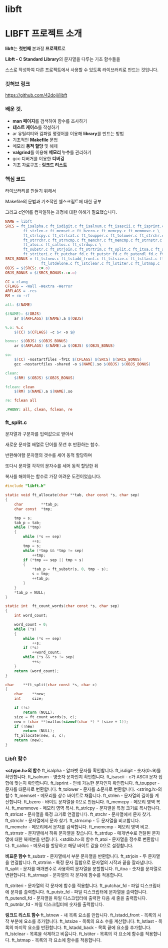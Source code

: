 # libft

# LIBFT 프로젝트 소개

**libft**는 **첫번째** 본과정 **프로젝트**로

**Libft - C Standard Library**의 문자열을 다루는 기초 함수들을 

스스로 작성하여 다른 프로젝트에서 사용할 수 있도록 라이브러리로 만드는 것입니다.

### 깃허브 링크

https://github.com/42doji/libft

### 배운 것.

- **man 페이지**를 검색하여 함수를 조사하기
- **테스트 케이스**를 작성하기
- ar 유틸리티와 컴파일 명령어를 이용해 **library**를 만드는 방법
- 기초적인 **Makefile** 문법
- 메모리 **동적 할당** 및 해제
- **valgrind**를 이용해 **메모리 누수**를 관리하기
- gcc 디버거를 이용한 **디버깅**
- 기초 자료구조 : **링크드 리스트**

### 핵심 코드

라이브러리를 만들기 위해서

Makefile의 문법과 기초적인 쉘스크립트에 대한 공부

그리고 c언어를 컴파일하는 과정에 대한 이해가 필요했습니다.

```makefile
NAME = libft
SRCS = ft_isalpha.c ft_isdigit.c ft_isalnum.c ft_isascii.c ft_isprint.c \
		ft_strlen.c ft_memset.c ft_bzero.c ft_memcpy.c ft_memmove.c \
		ft_strlcpy.c ft_strlcat.c ft_toupper.c ft_tolower.c ft_strchr.c \
		ft_strrchr.c ft_strncmp.c ft_memchr.c ft_memcmp.c ft_strnstr.c \
		ft_atoi.c ft_calloc.c ft_strdup.c \
		ft_substr.c ft_strjoin.c ft_strtrim.c ft_split.c ft_itoa.c ft_strmapi.c \
		ft_striteri.c ft_putchar_fd.c ft_putstr_fd.c ft_putendl_fd.c ft_putnbr_fd.c
SRCS_BONUS = ft_lstnew.c ft_lstadd_front.c ft_lstsize.c ft_lstlast.c ft_lstadd_back.c \
				ft_lstdelone.c ft_lstclear.c ft_lstiter.c ft_lstmap.c
OBJS = $(SRCS:.c=.o)
OBJS_BONUS = $(SRCS_BONUS:.c=.o)

CC = clang
CFLAGS = -Wall -Wextra -Werror
ARFLAGS = -rcs
RM = rm -rf

all: $(NAME)

$(NAME): $(OBJS)
	ar $(ARFLAGS) $(NAME).a $(OBJS)

%.o: %.c
	$(CC) $(CFLAGS) -c $< -o $@

bonus: $(OBJS) $(OBJS_BONUS)
	ar $(ARFLAGS) $(NAME).a $(OBJS) $(OBJS_BONUS)

so:
	$(CC) -nostartfiles -fPIC $(CFLAGS) $(SRCS) $(SRCS_BONUS)
	gcc -nostartfiles -shared -o $(NAME).so $(OBJS) $(OBJS_BONUS)

clean:
	$(RM) $(OBJS) $(OBJS_BONUS)

fclean: clean
	$(RM) $(NAME).a $(NAME).so

re: fclean all

.PHONY: all, clean, fclean, re
```

### ft_split.c

문자열과 구분자를 입력값으로 받아서

새로운 문자열 배열로 단어를 쪼갠 후 반환하는 함수.

반환해야할 문자열의 갯수를 세어 동적 할당하며

또다시 문자열 각각의 문자수를 세어 동적 할당한 뒤

복사를 해야하는 함수로 가장 어려운 도전이었습니다.

```c
#include "libft.h"

static void	ft_allocate(char **tab, char const *s, char sep)
{
	char		**tab_p;
	char const	*tmp;

	tmp = s;
	tab_p = tab;
	while (*tmp)
	{
		while (*s == sep)
			++s;
		tmp = s;
		while (*tmp && *tmp != sep)
			++tmp;
		if (*tmp == sep || tmp > s)
		{
			*tab_p = ft_substr(s, 0, tmp - s);
			s = tmp;
			++tab_p;
		}
	}
	*tab_p = NULL;
}

static int	ft_count_words(char const *s, char sep)
{
	int	word_count;

	word_count = 0;
	while (*s)
	{
		while (*s == sep)
			++s;
		if (*s)
			++word_count;
		while (*s && *s != sep)
			++s;
	}
	return (word_count);
}

char	**ft_split(char const *s, char c)
{
	char	**new;
	int		size;

	if (!s)
		return (NULL);
	size = ft_count_words(s, c);
	new = (char **)malloc(sizeof(char *) * (size + 1));
	if (!new)
		return (NULL);
	ft_allocate(new, s, c);
	return (new);
}

```

### Libft 함수

**<ctype.h>의 함수**
ft_isalpha - 알파벳 문자를 확인합니다.
ft_isdigit - 숫자(0~9)를 확인합니다.
ft_isalnum - 영숫자 문자인지 확인합니다.
ft_isascii - c가 ASCII 문자 집합에 맞는지 확인합니다.
ft_isprint - 인쇄 가능한 문자인지 확인합니다.
ft_toupper - 문자를 대문자로 변환합니다.
ft_tolower - 문자를 소문자로 변환합니다.
<string.h>의 함수
ft_memset - 메모리를 상수 바이트로 채웁니다.
ft_strlen - 문자열의 길이를 계산합니다.
ft_bzero - 바이트 문자열을 0으로 만듭니다.
ft_memcpy - 메모리 영역 복사.
ft_memmove - 메모리 영역 복사.
ft_strlcpy - 문자열을 특정 크기로 복사합니다.
ft_strlcat - 문자열을 특정 크기로 연결합니다.
ft_strchr - 문자열에서 문자 찾기.
ft_strrchr - 문자열에서 문자 찾기.
ft_strncmp - 두 문자열을 비교합니다.
ft_memchr - 메모리에서 문자를 검색합니다.
ft_memcmp - 메모리 영역 비교.
ft_strnstr - 문자열에서 하위 문자열을 찾습니다.
ft_strdup - 매개변수로 전달된 문자열에 대한 복제본을 만듭니다.
<stdlib.h>의 함수
ft_atoi - 문자열을 정수로 변환합니다.
ft_calloc - 메모리를 할당하고 해당 바이트 값을 0으로 설정합니다.

**비표준 함수**
ft_substr - 문자열에서 부분 문자열을 반환합니다.
ft_strjoin - 두 문자열을 연결합니다.
ft_strtrim - 특정 문자 집합으로 문자열의 시작과 끝을 잘라냅니다.
ft_split - 문자를 매개변수로 사용하여 문자열을 분할합니다.
ft_itoa - 숫자를 문자열로 변환합니다.
ft_strmapi - 문자열의 각 문자에 함수를 적용합니다.

ft_striteri - 문자열의 각 문자에 함수를 적용합니다.
ft_putchar_fd - 파일 디스크립터에 문자를 출력합니다.
ft_putstr_fd - 파일 디스크립터에 문자열을 출력합니다.
ft_putendl_fd - 문자열을 파일 디스크립터에 출력한 다음 새 줄을 출력합니다.
ft_putnbr_fd - 파일 디스크립터에 숫자를 출력합니다.

**링크드 리스트 함수**
ft_lstnew - 새 목록 요소를 만듭니다.
ft_lstadd_front - 목록의 시작 부분에 요소를 추가합니다.
ft_lstsize - 목록의 요소 수를 계산합니다.
ft_lstlast - 목록의 마지막 요소를 반환합니다.
ft_lstadd_back - 목록 끝에 요소를 추가합니다.
ft_lstclear - 목록을 삭제하고 비웁니다.
ft_lstiter - 목록의 각 요소에 함수를 적용합니다.
ft_lstmap - 목록의 각 요소에 함수를 적용합니다.
